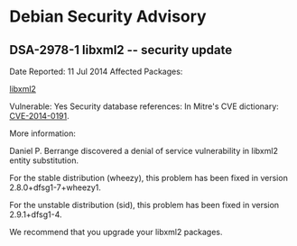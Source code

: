 
Debian Security Advisory
========================


DSA-2978-1 libxml2 -- security update
-------------------------------------



Date Reported:
11 Jul 2014
Affected Packages:

[libxml2](https://packages.debian.org/src:libxml2)

Vulnerable:
Yes
Security database references:
In Mitre's CVE dictionary: [CVE-2014-0191](https://security-tracker.debian.org/tracker/CVE-2014-0191).  

More information:

Daniel P. Berrange discovered a denial of service vulnerability in
libxml2 entity substitution.


For the stable distribution (wheezy), this problem has been fixed in
version 2.8.0+dfsg1-7+wheezy1.


For the unstable distribution (sid), this problem has been fixed in
version 2.9.1+dfsg1-4.


We recommend that you upgrade your libxml2 packages.





